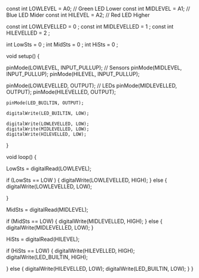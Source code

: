 const int LOWLEVEL = A0;    // Green LED Lower
const int MIDLEVEL = A1;    // Blue LED Mider
const int HILEVEL = A2;     // Red LED Higher

const int LOWLEVELLED = 0 ;
const int MIDLEVELLED = 1 ;
const int HILEVELLED = 2 ;

int LowSts = 0 ;
int MidSts = 0 ;
int HiSts  = 0 ;

void setup() {

  pinMode(LOWLEVEL, INPUT_PULLUP);    // Sensors
  pinMode(MIDLEVEL, INPUT_PULLUP);
  pinMode(HILEVEL, INPUT_PULLUP);

  pinMode(LOWLEVELLED, OUTPUT);       // LEDs
  pinMode(MIDLEVELLED, OUTPUT);
  pinMode(HILEVELLED, OUTPUT);

    pinMode(LED_BUILTIN, OUTPUT);

    digitalWrite(LED_BUILTIN, LOW);

    digitalWrite(LOWLEVELLED, LOW);
    digitalWrite(MIDLEVELLED, LOW);
    digitalWrite(HILEVELLED, LOW);
}

void loop() {

  LowSts = digitalRead(LOWLEVEL);

  if (LowSts == LOW ) {
    digitalWrite(LOWLEVELLED, HIGH);
  } else {
    digitalWrite(LOWLEVELLED, LOW);
    
  }

  MidSts = digitalRead(MIDLEVEL);

  if (MidSts == LOW) {
    digitalWrite(MIDLEVELLED, HIGH);
  } else {
    digitalWrite(MIDLEVELLED, LOW);
  }

 HiSts = digitalRead(HILEVEL);

  if (HiSts == LOW) {
    digitalWrite(HILEVELLED, HIGH);
        digitalWrite(LED_BUILTIN, HIGH);

  } else {
    digitalWrite(HILEVELLED, LOW);
        digitalWrite(LED_BUILTIN, LOW);
  }
}
